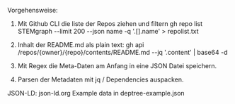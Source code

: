 Vorgehensweise:

1. Mit Github CLI die liste der Repos ziehen und filtern
gh repo list STEMgraph --limit 200 --json name -q '.[].name' > repolist.txt

2. Inhalt der README.md als plain text:
gh api /repos/{owner}/{repo}/contents/README.md --jq '.content' | base64 -d

3. Mit Regex die Meta-Daten am Anfang in eine JSON Datei speichern.

4. Parsen der Metadaten mit jq / Dependencies auspacken.

JSON-LD: json-ld.org
Example data in deptree-example.json
